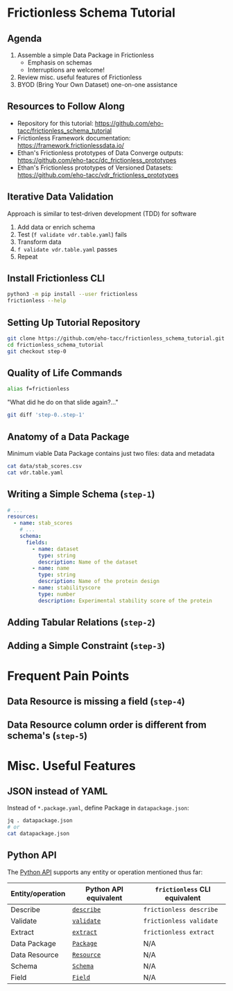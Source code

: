 # Frictionless Schema Tutorial

## Agenda

1. Assemble a simple Data Package in Frictionless
    - Emphasis on schemas
    - Interruptions are welcome!
2. Review misc. useful features of Frictionless
3. BYOD (Bring Your Own Dataset) one-on-one assistance

## Resources to Follow Along

- Repository for this tutorial: https://github.com/eho-tacc/frictionless_schema_tutorial
- Frictionless Framework documentation: https://framework.frictionlessdata.io/
- Ethan's Frictionless prototypes of Data Converge outputs: https://github.com/eho-tacc/dc_frictionless_prototypes
- Ethan's Frictionless prototypes of Versioned Datasets: https://github.com/eho-tacc/vdr_frictionless_prototypes

## Iterative Data Validation

Approach is similar to test-driven development (TDD) for software

1. Add data or enrich schema
2. Test (`f validate vdr.table.yaml`) fails
3. Transform data
4. `f validate vdr.table.yaml` passes
5. Repeat

## Install Frictionless CLI

```bash
python3 -m pip install --user frictionless
frictionless --help
```

## Setting Up Tutorial Repository

```bash
git clone https://github.com/eho-tacc/frictionless_schema_tutorial.git
cd frictionless_schema_tutorial
git checkout step-0
```

## Quality of Life Commands

```bash
alias f=frictionless
```

"What did he do on that slide again?..."

```bash
git diff 'step-0..step-1'
```

## Anatomy of a Data Package

Minimum viable Data Package contains just two files: data and metadata

```bash
cat data/stab_scores.csv
cat vdr.table.yaml
```

## Writing a Simple Schema (`step-1`)

```yaml
# ...
resources:
  - name: stab_scores
    # ...
    schema:
      fields:
        - name: dataset
          type: string
          description: Name of the dataset
        - name: name
          type: string
          description: Name of the protein design
        - name: stabilityscore
          type: number
          description: Experimental stability score of the protein
```

## Adding Tabular Relations (`step-2`)

## Adding a Simple Constraint (`step-3`)

# Frequent Pain Points

## Data Resource is missing a field (`step-4`)

## Data Resource column order is different from schema's (`step-5`)

# Misc. Useful Features

## JSON instead of YAML

Instead of `*.package.yaml`, define Package in `datapackage.json`:

```bash
jq . datapackage.json
# or
cat datapackage.json
```

## Python API

The [Python API](https://framework.frictionlessdata.io/docs/tutorials/working-in-python) supports any entity or operation mentioned thus far:

| Entity/operation  | Python API equivalent | `frictionless` CLI equivalent |
| ------------- | ------------- | ------------- |
| Describe  | [`describe`](https://framework.frictionlessdata.io/docs/guides/describing-data) | `frictionless describe` |
| Validate  | [`validate`](https://framework.frictionlessdata.io/docs/guides/validation-guide#validation-report) | `frictionless validate` |
| Extract  | [`extract`](https://framework.frictionlessdata.io/docs/guides/extracting-data) | `frictionless extract` |
| Data Package  | [`Package`](https://framework.frictionlessdata.io/docs/guides/framework/package-guide) | N/A |
| Data Resource  | [`Resource`](https://framework.frictionlessdata.io/docs/guides/framework/resource-guide) | N/A |
| Schema  | [`Schema`](https://framework.frictionlessdata.io/docs/guides/framework/schema-guide) | N/A |
| Field  | [`Field`](https://framework.frictionlessdata.io/docs/guides/framework/field-guide) | N/A |




